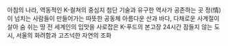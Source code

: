 아침의 나라, 역동적인 K-컬쳐의 중심지
첨단 기술과 유구한 역사가 공존하는 곳
정(情)이 넘치는 사람들이 만들어가는 따뜻한 공동체
아름다운 산과 바다, 다채로운 사계절이 살아 숨 쉬는 땅
전 세계인의 입맛을 사로잡은 K-푸드의 본고장
24시간 잠들지 않는 도시, 서울의 화려함과 고즈넉한 자연의 조화